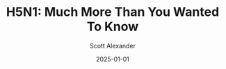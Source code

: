 ---
layout: podcast
title: "H5N1: Much More Than You Wanted To Know"
author: Scott Alexander
description: https://www.astralcodexten.com/p/h5n1-much-more-than-you-wanted-to
date: 2025-01-01
length: 6873819
duration: 1718
guid: h5n1-much-more-than-you-wanted-to
---